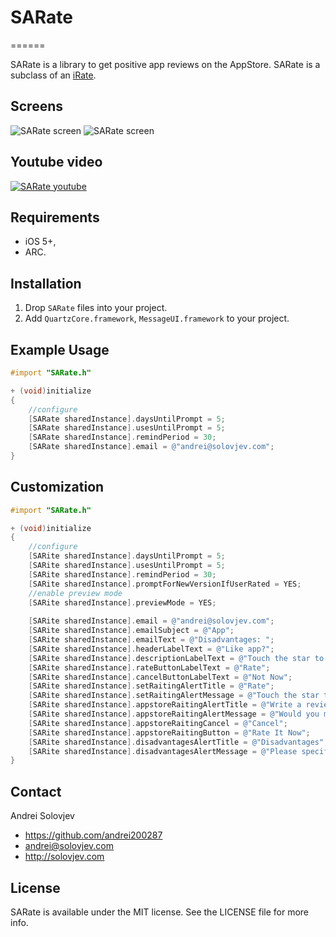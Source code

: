 # SARate
======

SARate is a library to get positive app reviews on the AppStore.  SARate is a subclass of an [iRate](https://github.com/nicklockwood/iRate).



## Screens
![SARate screen](http://solovjev.com/libs/SARate/SARate1.png "SARate screen")
![SARate screen](http://solovjev.com/libs/SARate/SARate2.png "SARate screen")



## Youtube video
[![SARate youtube](http://solovjev.com/libs/SARate/SARate3.png "Youtube demo")](http://youtu.be/A0K6BaOipW4)  



## Requirements

- iOS 5+,
- ARC.

## Installation

1. Drop `SARate` files into your project.
2. Add `QuartzCore.framework`, `MessageUI.framework` to your project.


## Example Usage

``` objective-c
#import "SARate.h"

+ (void)initialize
{
    //configure
    [SARate sharedInstance].daysUntilPrompt = 5;
    [SARate sharedInstance].usesUntilPrompt = 5;
    [SARate sharedInstance].remindPeriod = 30;
    [SARate sharedInstance].email = @"andrei@solovjev.com";
}
```

## Customization


``` objective-c
#import "SARate.h"

+ (void)initialize
{
    //configure
    [SARite sharedInstance].daysUntilPrompt = 5;
    [SARite sharedInstance].usesUntilPrompt = 5;
    [SARite sharedInstance].remindPeriod = 30;
    [SARite sharedInstance].promptForNewVersionIfUserRated = YES;
    //enable preview mode
    [SARite sharedInstance].previewMode = YES;
    
    [SARite sharedInstance].email = @"andrei@solovjev.com";
    [SARite sharedInstance].emailSubject = @"App";
    [SARite sharedInstance].emailText = @"Disadvantages: ";
    [SARite sharedInstance].headerLabelText = @"Like app?";
    [SARite sharedInstance].descriptionLabelText = @"Touch the star to rate.";
    [SARite sharedInstance].rateButtonLabelText = @"Rate";
    [SARite sharedInstance].cancelButtonLabelText = @"Not Now";
    [SARite sharedInstance].setRaitingAlertTitle = @"Rate";
    [SARite sharedInstance].setRaitingAlertMessage = @"Touch the star to rate.";
    [SARite sharedInstance].appstoreRaitingAlertTitle = @"Write a review on the AppStore";
    [SARite sharedInstance].appstoreRaitingAlertMessage = @"Would you mind taking a moment to rate it on the AppStore? It won’t take more than a minute. Thanks for your support!";
    [SARite sharedInstance].appstoreRaitingCancel = @"Cancel";
    [SARite sharedInstance].appstoreRaitingButton = @"Rate It Now";
    [SARite sharedInstance].disadvantagesAlertTitle = @"Disadvantages";
    [SARite sharedInstance].disadvantagesAlertMessage = @"Please specify the deficiencies in the application. We will try to fix it!";
}
```

## Contact

Andrei Solovjev

- https://github.com/andrei200287
- andrei@solovjev.com
- http://solovjev.com

## License
SARate is available under the MIT license. See the LICENSE file for more info.
